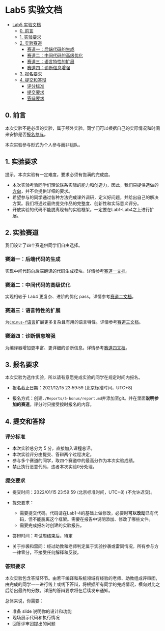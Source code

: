 # Lab5 实验文档
- [Lab5 实验文档](#lab5-实验文档)
  - [0. 前言](#0-前言)
  - [1. 实验要求](#1-实验要求)
  - [2. 实验赛道](#2-实验赛道)
    - [赛道一：后端代码的生成](#赛道一后端代码的生成)
    - [赛道二：中间代码的高级优化](#赛道二中间代码的高级优化)
    - [赛道三：语言特性的扩展](#赛道三语言特性的扩展)
    - [赛道四：诊断信息增强](#赛道四诊断信息增强)
  - [3. 报名要求](#3-报名要求)
  - [4. 提交和答辩](#4-提交和答辩)
    - [评分标准](#评分标准)
    - [提交要求](#提交要求)
    - [答辩要求](#答辩要求)
## 0. 前言

本次实验不是必须的实验，属于额外实验。同学们可以根据自己的实际情况和时间来安排是否[报名参与](#3-报名要求)。

本次实验参与形式为个人参与而非组队。

## 1. 实验要求

提示，本次实验有一定难度，要求必须有饱满的完成度。

- 本次实验考验同学们理论联系实际的能力和创造力，因此，我们只提供选做的[方向](#2-实验赛道)，并不会提供详细的要求。
- 希望参与的同学通过各种方法完成课外调研，定义好问题，并给出自己的解决方案。我们将通过最终提交作品的完整度、创新性和实际意义评分。
- 开放实验的代码不能脱离现有的实验框架，一定要在Lab1-Lab4之上进行扩展。

## 2. 实验赛道

我们设计了四个赛道供同学们自由选择。

### 赛道一：后端代码的生成

实现中间代码向后端翻译的代码生成模块。详情参考[赛道一文档](./T1_backend.md)。

### 赛道二：中间代码的高级优化

实现相较于 Lab4 更复杂、进阶的优化 pass。详情参考[赛道二文档](./T2_advanced_optimization.md)。

### 赛道三：语言特性的扩展

为[`Cminus-f`语言](../1-parser/Basics.md)扩展更多复杂且有用的语言特性。详情参考[赛道三文档](./T3_language_feature.md)。

### 赛道四：诊断信息增强

为编译器增加更丰富、更详细的诊断信息。详情参考[赛道四文档](./T4_diagnostics.md)。

## 3. 报名要求

本次实验为选作实验，所以请有意愿完成实验的同学在规定时间内报名。

- 报名截止日期：2021/12/15 23:59:59 (北京标准时间，UTC+8)

- 报名方式：创建`./Reports/5-bonus/report.md`并添加至git。并在里面**说明参加的赛道**。评分时只接受按时报名的内容。

## 4. 提交和答辩

### 评分标准

* 本次实验总分为 5 分，直接加入课程总评。
* 本次实验评分由提交、答辩两个过程决定。
* 参与多个赛道的同学，取四个赛道中的最高分作为本次实验成绩。
* 禁止执行恶意代码，违者本次实验0分处理。

### 提交要求

- 提交时间：2022/01/15 23:59:59 (北京标准时间，UTC+8) (不允许迟交)。

- 提交要求：
  - 需要提交代码。代码请在Lab1-4的基础上做修改，必要时**可以改动**已有代码，但不能脱离这个框架。需要在报告中说明添加、修改了哪些文件。
  - 需要完成报名时创建的实验报告。

- 答辩时间：考试周结束后，待定

* 关于抄袭和雷同：经过助教和老师判定属于实验抄袭或雷同情况，所有参与方一律零分，不接受任何解释和反驳。

### 答辩要求

本次实验包含答辩环节。由若干编译和系统领域有经验的老师、助教组成评审团，由完成的同学一一进行线上或线下答辩，将根据所有同学的完成情况，横向对比之后给出最终的分数。详细的答辩要求将在后续发布通知。

总体来说，你需要：

- 准备 slide 说明你的设计和功能
- 现场展示代码和执行情况
- 回答评审团提出的问题
